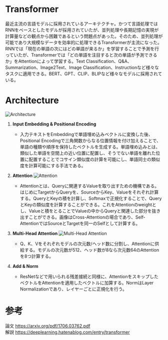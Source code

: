 # **Transformer**
最近主流の言語モデルに採用されているアーキテクチャ。かつて言語処理ではRNNをベースとしたモデルが採用されていたが、並列処理や長期記憶の実現が計算量などの観点から困難であるという問題点があった。そのため、並列処理が可能であり大規模なデータを効率的に処理できるTransformerが主流になった。RNNでは「現在の単語の次にはどの単語が来るか」を学習することで予測を行っていたが、Transformerでは「どの単語を注目すると次の単語が予測できるか」をAttentionによって学習する。Text Classification、Q&A、Summarization、Image2Text、Image Classification、Instructionなど様々なタスクに適用できる。BERT、GPT、CLIP、BLIPなど様々なモデルに採用されている。

# **Architecture**
![Architecture](https://cdn-ak.f.st-hatena.com/images/fotolife/R/Ryobot/20171221/20171221163853.png)
1. **Input Embedding & Positional Encoding**
   - 入力テキストをEmbeddingで単語埋め込みベクトルに変換した後、Positional Encodingで三角関数からなる位置情報を付け加えることで、単語の種類や順序を保持したベクトルを生成する。単語埋め込みとは、類似した単語を空間上の近い位置に配置し、そうでない単語を離れた位置に配置することでコサイン類似度の計算を可能にし、単語同士の類似度を計算可能にする手法である。

2. **Attention**
![Attention](https://cdn-ak.f.st-hatena.com/images/fotolife/R/Ryobot/20171221/20171221163903.png)
   - Attentionとは、Queryに関連するValueを取り出すための機構である。はじめにTargetからQueryを、SourceからKey、Valueをそれぞれ計算する。QueryとKeyの積を計算し、Softmaxで正規化することで、QueryとKeyの類似度を計算することができる。これをAttentionのweightとし、Valueと積をとることでValueの中からQueryと関連した部分を抜き出すことができる。画像はCross-Attentionの場合であり、Self-AttentionではSourceとTargetを同一のSelfとして計算する。

3. **Multi-Head Attention**
![Multi-Head Attention](https://cdn-ak.f.st-hatena.com/images/fotolife/R/Ryobot/20171221/20171221164455.png)
   - Q、K、Vをそれぞれモデルの次元数/ヘッド数に分割し、Attentionに供給する。モデルの次元数が512、ヘッド数が8なら次元数64のAttentionを8つ計算する。

4. **Add & Norm**
   - ResNetなどで用いられる残差接続と同様に、AttentionをスキップしたベクトルをAttentionを適用したベクトルに加算する。NormはLayer Normalizationであり、レイヤーごとに正規化を行う。

# 参考
論文 https://arxiv.org/pdf/1706.03762.pdf  
解説 https://deeplearning.hatenablog.com/entry/transformer